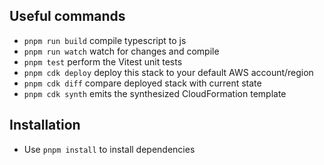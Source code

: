 ## Useful commands

* `pnpm run build`   compile typescript to js
* `pnpm run watch`   watch for changes and compile
* `pnpm test`    perform the Vitest unit tests
* `pnpm cdk deploy`  deploy this stack to your default AWS account/region
* `pnpm cdk diff`    compare deployed stack with current state
* `pnpm cdk synth`   emits the synthesized CloudFormation template

## Installation

* Use `pnpm install` to install dependencies
